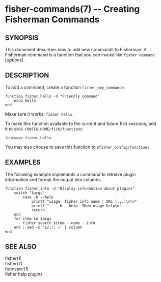 fisher-commands(7) -- Creating Fisherman Commands
=================================================

## SYNOPSIS

This document describes how to add new commands to Fisherman. A Fisherman command is a function that you can invoke like `fisher command` [*options*].


## DESCRIPTION

To add a command, create a function `fisher_<my_command>`:

```
function fisher_hello -d "Friendly command"
    echo hello
end
```

Make sure it works: `fisher hello`.

To make this function available to the current and future fish sessions, add it to `$XDG_CONFIG_HOME/fish/functions`:

```
funcsave fisher_hello
```

You may also choose to save this function to `$fisher_config/functions`.

## EXAMPLES

The following example implements a command to retrieve plugin information and format the output into columns.

```
function fisher_info -d "Display information about plugins"
    switch "$argv"
        case -h --help
            printf "usage: fisher info name | URL [...]\n\n"
            printf "    -h --help  Show usage help\n"
            return
    end
    for item in $argv
        fisher search $item --name --info
    end | sed -E 's/;/: /' | column
end
```

## SEE ALSO

fisher(1)<br>
fisher(7)<br>
funcsave(1)<br>
fisher help plugins<br>
